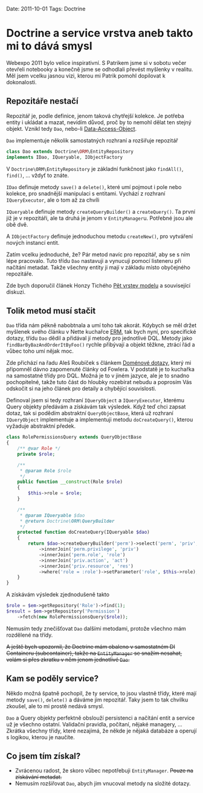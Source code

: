 Date: 2011-10-01
Tags: Doctrine

# Doctrine a service vrstva aneb takto mi to dává smysl


Webexpo 2011 bylo velice inspirativní. S Patrikem jsme si v sobotu večer otevřeli notebooky a konečně jsme se odhodlali převést myšlenky v realitu. Měl jsem vcelku jasnou vizi, kterou mi Patrik pomohl dopilovat k dokonalosti.


## Repozitáře nestačí

Repozitář je, podle definice, jenom taková chytřejší kolekce. Je potřeba entity i ukládat a mazat, nevidím důvod, proč by to nemohl dělat ten stejný objekt. Vznikl tedy `Dao`, nebo-li [Data-Access-Object](http://en.wikipedia.org/wiki/Data_access_object).

`Dao` implementuje několik samostatných rozhraní a rozšiřuje repozitář

```php
class Dao extends Doctrine\ORM\EntityRepository
implements IDao, IQueryable, IObjectFactory
```

V `Doctrine\ORM\EntityRepository` je základní funkčnost jako `findAll()`, `find()`, ... vždyť to znáte.

`IDao` definuje metody `save()` a `delete()`, které umí pojmout i pole nebo kolekce, pro snadnější manipulaci s entitami. Vychází z rozhraní `IQueryExecutor`, ale o tom až za chvíli

`IQueryable` definuje metody `createQueryBuilder()` a `createQuery()`. Ta první již je v repozitáři, ale ta druhá je jenom v `EntityManager`u. Potřebné jsou ale obě dvě.

A `IObjectFactory` definuje jednoduchou metodu `createNew()`, pro vytváření nových instancí entit.

Zatím vcelku jednoduché, že? Pár metod navíc pro repozitář, aby se s ním lépe pracovalo. Tuto třídu `Dao` nastavuji a vynucuji pomocí listeneru při načítání metadat. Takže všechny entity ji mají v základu místo obyčejného repozitáře.

Zde bych doporučil článek Honzy Tichého [Pět vrstev modelu](http://www.phpguru.cz/clanky/pet-vrstev-modelu) a související diskuzi.


## Tolik metod musí stačit

`Dao` třída nám pěkně nabobtnala a umí toho tak akorát. Kdybych se měl držet myšlenek svého článku v Nette kuchařce [ERM](http://wiki.nette.org/cs/cookbook/model-entity-repository-mapper), tak bych nyní, pro specifické dotazy, třídu `Dao` dědil a přidával jí metody pro jednotlivé DQL. Metody jako `findBarByBazAndOrderItByFoo()` rychle přibývají a objekt těžkne, ztrácí řád a vůbec toho umí nějak moc.

Zde přichází na řadu Aleš Roubíček s článkem [Doménové dotazy](http://rarous.net/weblog/377-domenove-dotazy.aspx), který mi připomněl dávno zapomenuté články od Fowlera. V podstatě je to kuchařka na samostatné třídy pro DQL. Možná je to v jiném jazyce, ale je to snadno pochopitelné, takže tuto část do hloubky rozebírat nebudu a poprosím Vás odskočit si na jeho článek pro detaily a chybějící souvislosti.

Definoval jsem si tedy rozhraní `IQueryObject` a `IQueryExecutor`, kterému Query objekty předávám a získávám tak výsledek. Když teď chci zapsat dotaz, tak si podědím abstraktní `QueryObjectBase`, která už rozhraní `IQueryObject` implementuje a implementuji metodu `doCreateQuery()`, kterou vyžaduje abstraktní předek.

```php
class RolePermissionsQuery extends QueryObjectBase
{
	/** @var Role */
	private $role;

	/**
	 * @param Role $role
	 */
	public function __construct(Role $role)
	{
		$this->role = $role;
	}

	/**
	 * @param IQueryable $dao
	 * @return Doctrine\ORM\QueryBuilder
	 */
	protected function doCreateQuery(IQueryable $dao)
	{
		return $dao->createQueryBuilder('perm')->select('perm', 'priv', 'act', 'res')
			->innerJoin('perm.privilege', 'priv')
			->innerJoin('perm.role', 'role')
			->innerJoin('priv.action', 'act')
			->innerJoin('priv.resource', 'res')
			->where('role = :role')->setParameter('role', $this->role);
	}
}
```

A získávám výsledek zjednodušeně takto

```php
$role = $em->getRepository('Role')->find(1);
$result = $em->getRepository('Permission')
	->fetch(new RolePermissionsQuery($role));
```

Nemusím tedy znečišťovat `Dao` dalšími metodami, protože všechno mám rozdělené na třídy.

<del>A ještě bych upozornil, že Doctrine mám obaleno v samostatném DI Containeru (subcontainer), takže na `EntityManager` se snažím nesahat, volám si přes zkratku v něm jenom jednotlivé `Dao`.</del>


## Kam se poděly service?

Někdo možná špatně pochopil, že ty service, to jsou vlastně třídy, které mají metody `save()`, `delete()` a dáváme jim repozitář. Taky jsem to tak chvilku zkoušel, ale to mi prostě nedává smysl.

`Dao` a Query objekty perfektně obslouží persistenci a načítání entit a service už je všechno ostatní. Validační pravidla, počítaní, nějaké managery, ... Zkrátka všechny třídy, které nezajímá, že někde je nějaká databáze a operují s logikou, kterou je naučíte.


## Co jsem tím získal?

- Zvrácenou radost, že skoro vůbec nepotřebuji `EntityManager`. <del>Pouze na získávání metadat.</del>
- Nemusím rozšiřovat `Dao`, abych jim vnucoval metody na složité dotazy.
